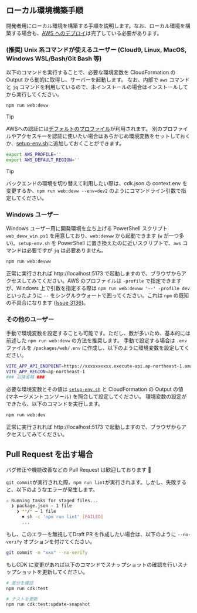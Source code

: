 ## ローカル環境構築手順

開発者用にローカル環境を構築する手順を説明します。なお、ローカル環境を構築する場合も、[AWS へのデプロイ](/README.md#デプロイ)は完了している必要があります。

### (推奨) Unix 系コマンドが使えるユーザー (Cloud9, Linux, MacOS, Windows WSL/Bash/Git Bash 等)

以下のコマンドを実行することで、必要な環境変数を CloudFormation の Output から動的に取得し、サーバーを起動します。
なお、内部で `aws` コマンドと `jq` コマンドを利用しているので、未インストールの場合はインストールしてから実行してください。

```bash
npm run web:devw
```

> [!TIP]
> AWSへの認証には[デフォルトのプロファイル](https://docs.aws.amazon.com/ja_jp/cli/latest/userguide/cli-configure-files.html#cli-configure-files-using-profiles)が利用されます。
> 別のプロファイルやアクセスキーを認証に使いたい場合はあらかじめ環境変数をセットしておくか、[setup-env.sh](/setup-env.sh)に追加しておくことができます。
>
> ```bash
> export AWS_PROFILE=''
> export AWS_DEFAULT_REGION=''
> ```

> [!TIP]
> バックエンドの環境を切り替えて利用したい際は、cdk.json の context.env を変更するか、`npm run web:devw --env=dev2` のようにコマンドライン引数で指定してください。

### Windows ユーザー

Windows ユーザー用に開発環境を立ち上げる PowerShell スクリプト `web_devw_win.ps1` を用意しており、`web:devww` から起動できます (`w` が一つ多い)。`setup-env.sh` を PowerShell に置き換えたのに近いスクリプトで、`aws` コマンドは必要ですが `jq` は必要ありません。

```bash
npm run web:devww
```

正常に実行されれば http://localhost:5173 で起動しますので、ブラウザからアクセスしてみてください。AWS のプロファイルは `-profile` で指定できますが、Windows 上で引数を指定する際は `npm run web:devww '--' -profile dev` といったように `--` をシングルクウォートで囲ってください。これは `npm` の既知の不具合になります ([Issue 3136](https://github.com/npm/cli/issues/3136#issuecomment-2632044780))。

### その他のユーザー

手動で環境変数を設定することも可能です。ただし、数が多いため、基本的には前述した `npm run web:devw` の方法を推奨します。
手動で設定する場合は `.env` ファイルを `/packages/web/.env` に作成し、以下のように環境変数を設定してください。

```bash
VITE_APP_API_ENDPOINT=https://xxxxxxxxxx.execute-api.ap-northeast-1.amazonaws.com/api/
VITE_APP_REGION=ap-northeast-1
### 以降省略 ###
```

必要な環境変数とその値は [`setup-env.sh`](/setup-env.sh) と CloudFormation の Output の値 (マネージメントコンソール) を照合して設定してください。
環境変数の設定ができたら、以下のコマンドを実行します。

```bash
npm run web:dev
```

正常に実行されれば http://localhost:5173 で起動しますので、ブラウザからアクセスしてみてください。

## Pull Request を出す場合

バグ修正や機能改善などの Pull Request は歓迎しております :tada:

`git commit`が実行された際、`npm run lint`が実行されます。しかし、失敗すると、以下のようなエラーが発生します。

```bash
⚠ Running tasks for staged files...
  ❯ package.json — 1 file
    ❯ **/* — 1 file
      ✖ sh -c 'npm run lint' [FAILED]
      ...
```

もし、このエラーを無視してDraft PR を作成したい場合は、以下のように `--no-verify` オプションを付けてください。

```bash
git commit -m "xxx" --no-verify
```

もしCDK に変更があれば以下のコマンドでスナップショットの確認を行いスナップショットを更新してください。

```bash
# 差分を確認
npm run cdk:test

# テストを更新
npm run cdk:test:update-snapshot
```

